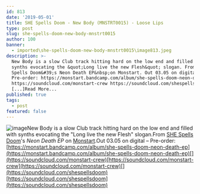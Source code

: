 ```yaml
---
id: 813
date: '2019-05-01'
title: SHE Spells Doom - New Body (MNSTRT0015) - Loose Lips
type: post
slug: she-spells-doom-new-body-mnstrt0015
author: 100
banner:
  - imported\she-spells-doom-new-body-mnstrt0015\image813.jpeg
description: >-
  New Body is a slow Club track hitting hard on the low end and filled with
  synths evocating the &quot;Long live the new Flesh&quot; slogan. From SHE
  Spells Doom&#39;s Neon Death EP&nbsp;on Monstart. Out 03.05 on digital &#8211;
  Pre-order: https://monstart.bandcamp.com/album/she-spells-doom-neon-death-ep
  https://soundcloud.com/monstart-crew https://soundcloud.com/shespellsdoom
  [...]Read More...
published: true
tags:
  - post
featured: false
---
```

![image](../imported\she-spells-doom-new-body-mnstrt0015\image813.jpeg)New Body is a slow Club track hitting hard on the low end and filled with synths evocating the "Long live the new Flesh" slogan.From [SHE Spells Doom](https://www.residentadvisor.net/dj/shespellsdoom)'s _Neon Death EP_ on [Monstart](http://www.monstart.fr/).Out 03.05 on digital – Pre-order: [](https://monstart.bandcamp.com/album/she-spells-doom-neon-death-ep)[https://monstart.bandcamp.com/album/she-spells-doom-neon-death-ep](https://monstart.bandcamp.com/album/she-spells-doom-neon-death-ep)[](https://soundcloud.com/monstart-crew)[https://soundcloud.com/monstart-crew](https://soundcloud.com/monstart-crew)[](https://soundcloud.com/shespellsdoom)[https://soundcloud.com/shespellsdoom](https://soundcloud.com/shespellsdoom)